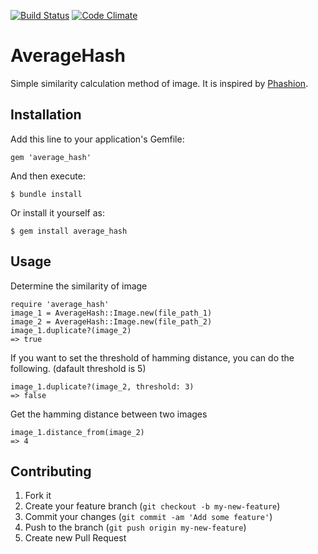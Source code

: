 [![Build Status](https://travis-ci.org/ToruIwashita/average_hash.svg?branch=master)](https://travis-ci.org/ToruIwashita/average_hash)
[![Code Climate](https://codeclimate.com/github/ToruIwashita/average_hash/badges/gpa.svg)](https://codeclimate.com/github/ToruIwashita/average_hash)

# AverageHash

Simple similarity calculation method of image. It is inspired by [Phashion](https://github.com/westonplatter/phashion).

## Installation

Add this line to your application's Gemfile:

    gem 'average_hash'

And then execute:

    $ bundle install

Or install it yourself as:

    $ gem install average_hash

## Usage

Determine the similarity of image

    require 'average_hash'
    image_1 = AverageHash::Image.new(file_path_1)
    image_2 = AverageHash::Image.new(file_path_2)
    image_1.duplicate?(image_2)
    => true

If you want to set the threshold of hamming distance, you can do the following. (dafault threshold is 5)

    image_1.duplicate?(image_2, threshold: 3)
    => false

Get the hamming distance between two images

    image_1.distance_from(image_2)
    => 4

## Contributing

1. Fork it
2. Create your feature branch (`git checkout -b my-new-feature`)
3. Commit your changes (`git commit -am 'Add some feature'`)
4. Push to the branch (`git push origin my-new-feature`)
5. Create new Pull Request

